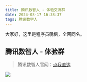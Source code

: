 ```yaml
---
title: 腾讯数智人 - 体验交流群
date: 2024-08-17 16:38:37
tags: 腾讯数字人
---
```


大家好，这里是程序员晚枫，全网同名。



## 腾讯数智人 - 体验群

>腾讯数智人官网：[点我直达](https://curl.qcloud.com/daQ9t95f)

![](https://ads-1300615378.cos.ap-guangzhou.myqcloud.com/tencent-ai-man%2Ft-ai.jpg)